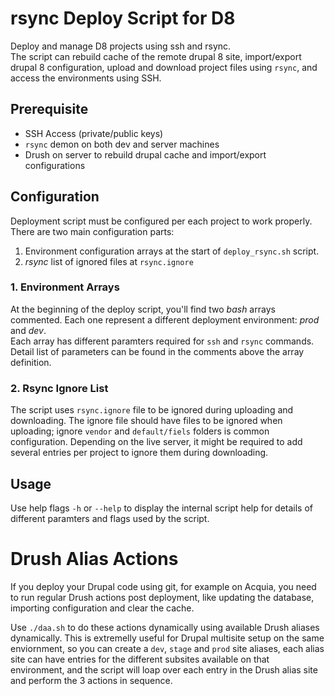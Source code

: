 # rsync Deploy Script for D8

Deploy and manage D8 projects using ssh and rsync.  
The script can rebuild cache of the remote drupal 8 site, import/export drupal 8 configuration, upload and download project files using `rsync`, and access the environments using SSH.

## Prerequisite

* SSH Access (private/public keys)
* `rsync` demon on both dev and server machines
* Drush on server to rebuild drupal cache and import/export configurations

## Configuration

Deployment script must be configured per each project to work properly. There are two main configuration parts:

1. Environment configuration arrays at the start of `deploy_rsync.sh` script.
2. _rsync_ list of ignored files at `rsync.ignore`

### 1. Environment Arrays

At the beginning of the deploy script, you'll find two _bash_ arrays commented. Each one represent a different deployment environment: _prod_ and _dev_.  
Each array has different paramters required for `ssh` and `rsync` commands. Detail list of parameters can be found in the comments above the array definition.

### 2. Rsync Ignore List

The script uses `rsync.ignore` file to be ignored during uploading and downloading. The ignore file should have files to be ignored when uploading; ignore `vendor` and `default/fiels` folders is common configuration. Depending on the live server, it might be required to add several entries per project to ignore them during downloading.

## Usage

Use help flags `-h` or `--help` to display the internal script help for details of different paramters and flags used by the script.

# Drush Alias Actions

If you deploy your Drupal code using git, for example on Acquia, you need to run regular Drush actions post deployment, like updating the database, importing configuration and clear the cache.

Use `./daa.sh` to do these actions dynamically using available Drush aliases dynamically. This is extremelly useful for Drupal multisite setup on the same enviornment, so you can create a `dev`, `stage` and `prod` site aliases, each alias site can have entries for the different subsites available on that environment, and the script will loap over each entry in the Drush alias site and perform the 3 actions in sequence.
